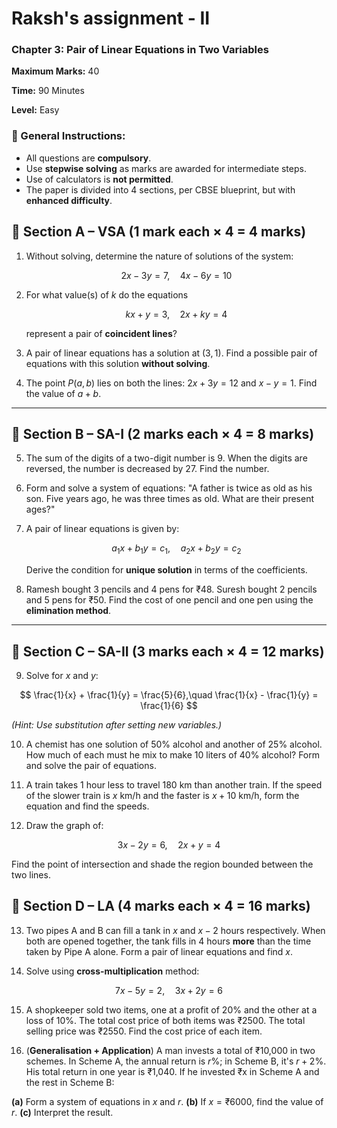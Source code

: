 # Raksh's assignment - II

### **Chapter 3: Pair of Linear Equations in Two Variables**

**Maximum Marks:** 40

**Time:** 90 Minutes

**Level:** Easy

### 📝 General Instructions:

* All questions are **compulsory**.
* Use **stepwise solving** as marks are awarded for intermediate steps.
* Use of calculators is **not permitted**.
* The paper is divided into 4 sections, per CBSE blueprint, but with **enhanced difficulty**.

## 🔹 **Section A – VSA (1 mark each × 4 = 4 marks)**

1. Without solving, determine the nature of solutions of the system:

   $$
   2x - 3y = 7,\quad 4x - 6y = 10
   $$

2. For what value(s) of $k$ do the equations

   $$
   kx + y = 3,\quad 2x + ky = 4
   $$

   represent a pair of **coincident lines**?

3. A pair of linear equations has a solution at $(3, 1)$. Find a possible pair of equations with this solution **without solving**.

4. The point $P(a, b)$ lies on both the lines:
   $2x + 3y = 12$ and $x - y = 1$. Find the value of $a + b$.

---

## 🔹 **Section B – SA-I (2 marks each × 4 = 8 marks)**

5. The sum of the digits of a two-digit number is 9. When the digits are reversed, the number is decreased by 27. Find the number.

6. Form and solve a system of equations:
   "A father is twice as old as his son. Five years ago, he was three times as old. What are their present ages?"

7. A pair of linear equations is given by:

   $$
   a_1x + b_1y = c_1,\quad a_2x + b_2y = c_2
   $$

   Derive the condition for **unique solution** in terms of the coefficients.

8. Ramesh bought 3 pencils and 4 pens for ₹48. Suresh bought 2 pencils and 5 pens for ₹50.
   Find the cost of one pencil and one pen using the **elimination method**.

---

## 🔹 **Section C – SA-II (3 marks each × 4 = 12 marks)**

9. Solve for $x$ and $y$:

$$
\frac{1}{x} + \frac{1}{y} = \frac{5}{6},\quad \frac{1}{x} - \frac{1}{y} = \frac{1}{6}
$$

   *(Hint: Use substitution after setting new variables.)*

10. A chemist has one solution of 50% alcohol and another of 25% alcohol. How much of each must he mix to make 10 liters of 40% alcohol? Form and solve the pair of equations.

11. A train takes 1 hour less to travel 180 km than another train. If the speed of the slower train is $x$ km/h and the faster is $x + 10$ km/h, form the equation and find the speeds.

12. Draw the graph of:

$$
3x - 2y = 6,\quad 2x + y = 4
$$

Find the point of intersection and shade the region bounded between the two lines.


## 🔹 **Section D – LA (4 marks each × 4 = 16 marks)**

13. Two pipes A and B can fill a tank in $x$ and $x - 2$ hours respectively. When both are opened together, the tank fills in 4 hours **more** than the time taken by Pipe A alone.
    Form a pair of linear equations and find $x$.

14. Solve using **cross-multiplication** method:

$$
7x - 5y = 2,\quad 3x + 2y = 6
$$

15. A shopkeeper sold two items, one at a profit of 20% and the other at a loss of 10%. The total cost price of both items was ₹2500. The total selling price was ₹2550. Find the cost price of each item.

16. (**Generalisation + Application**)
    A man invests a total of ₹10,000 in two schemes. In Scheme A, the annual return is $r\%$; in Scheme B, it's $r + 2\%$. His total return in one year is ₹1,040. If he invested ₹x in Scheme A and the rest in Scheme B:

**(a)** Form a system of equations in $x$ and $r$.
**(b)** If $x = ₹6000$, find the value of $r$.
**(c)** Interpret the result.
